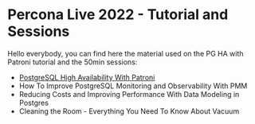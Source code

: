 # Percona Live 2022 - Tutorial and Sessions

Hello everybody, you can find here the material used on the PG HA with Patroni tutorial and the 50min sessions:

 - [PostgreSQL High Availability With Patroni](pg_ha/)
 - How To Improve PostgreSQL Monitoring and Observability With PMM
 - Reducing Costs and Improving Performance With Data Modeling in Postgres
 - Cleaning the Room - Everything You Need To Know About Vacuum
